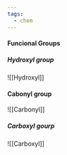 ```yaml
---
tags:
  - chem
---
```

#### Funcional Groups
##### Hydroxyl group
![[Hydroxyl]]
#### Cabonyl group
![[Carbonyl]]
##### Carboxyl gourp
![[Carboxyl]]